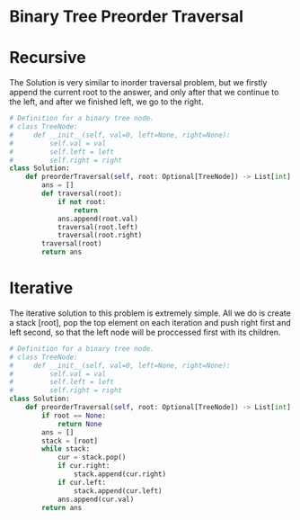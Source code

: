 # Binary Tree Preorder Traversal
# Recursive
The Solution is very similar to inorder traversal problem, but we firstly append the current root to the answer, and only after that we continue to the left, and after we finished left, we go to the right.
```python
# Definition for a binary tree node.
# class TreeNode:
#     def __init__(self, val=0, left=None, right=None):
#         self.val = val
#         self.left = left
#         self.right = right
class Solution:
    def preorderTraversal(self, root: Optional[TreeNode]) -> List[int]:
        ans = []
        def traversal(root):
            if not root:
                return
            ans.append(root.val)
            traversal(root.left)
            traversal(root.right)
        traversal(root)
        return ans
```
# Iterative
The iterative solution to this problem is extremely simple. All we do is create a stack [root], pop the top element on each iteration and push right first and left second, so that the left node will be proccessed first with its children.
```python
# Definition for a binary tree node.
# class TreeNode:
#     def __init__(self, val=0, left=None, right=None):
#         self.val = val
#         self.left = left
#         self.right = right
class Solution:
    def preorderTraversal(self, root: Optional[TreeNode]) -> List[int]:
        if root == None:
            return None
        ans = []
        stack = [root]
        while stack:
            cur = stack.pop()
            if cur.right: 
                stack.append(cur.right)
            if cur.left:
                stack.append(cur.left)
            ans.append(cur.val)
        return ans
```
